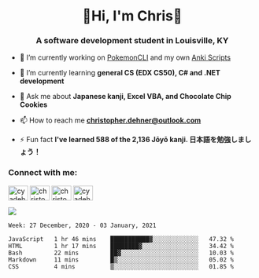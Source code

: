 <div class="main">
<h1 align="center">🌟Hi, I'm Chris🌟</h1>
<h3 align="center">A software development student in Louisville, KY</h3>

- 🔭 I’m currently working on [PokemonCLI](https://github.com/cyadehn/PokemonCLI) and my own [Anki Scripts](https://github.com/cyadehn/anki-scripts)

- 🌱 I’m currently learning **general CS (EDX CS50), C# and .NET development**

- 💬 Ask me about **Japanese kanji, Excel VBA, and Chocolate Chip Cookies**

- 📫 How to reach me **christopher.dehner@outlook.com**

- ⚡ Fun fact **I've learned 588 of the 2,136 Jōyō kanji. 日本語を勉強しましょう！**

<h3 align="left">Connect with me:</h3>
<p align="left">
<a href="https://twitter.com/cyadehn" target="blank"><img align="center" src="https://cdn.jsdelivr.net/npm/simple-icons@3.0.1/icons/twitter.svg" alt="cyadehn" height="30" width="40" /></a>
<a href="https://linkedin.com/in/christopherdehnerii" target="blank"><img align="center" src="https://cdn.jsdelivr.net/npm/simple-icons@3.0.1/icons/linkedin.svg" alt="christopherdehnerii" height="30" width="40" /></a>
<a href="https://fb.com/christopherdehnerii" target="blank"><img align="center" src="https://cdn.jsdelivr.net/npm/simple-icons@3.0.1/icons/facebook.svg" alt="christopherdehnerii" height="30" width="40" /></a>
<a href="https://instagram.com/cyadehn" target="blank"><img align="center" src="https://cdn.jsdelivr.net/npm/simple-icons@3.0.1/icons/instagram.svg" alt="cyadehn" height="30" width="40" /></a>
</p>

<a align="right" href="https://github.com/anuraghazra/github-readme-stats">
<img src="https://github-readme-stats.vercel.app/api?username=cyadehn&bg_color=30,FF1139,FEE071&title_color=fff&text_color=fff""/>
</a>

<!--START_SECTION:waka-->
```text
Week: 27 December, 2020 - 03 January, 2021

JavaScript   1 hr 46 mins    ███████████▓░░░░░░░░░░░░░   47.32 % 
HTML         1 hr 17 mins    ████████▓░░░░░░░░░░░░░░░░   34.42 % 
Bash         22 mins         ██▓░░░░░░░░░░░░░░░░░░░░░░   10.03 % 
Markdown     11 mins         █▒░░░░░░░░░░░░░░░░░░░░░░░   05.02 % 
CSS          4 mins          ▒░░░░░░░░░░░░░░░░░░░░░░░░   01.85 % 
```
<!--END_SECTION:waka-->
